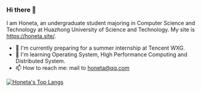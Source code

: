 ### Hi there 👋

I am Honeta, an undergraduate student majoring in Computer Science and Technology at Huazhong University of Science and Technology. My site is https://honeta.site/.

- 🔭 I'm currently preparing for a summer internship at Tencent WXG.
- 🌱 I'm learning Operating System, High Performance Computing and Distributed System.
- 📫 How to reach me: mail to honeta@qq.com

[![Honeta's Top Langs](https://github-readme-stats.vercel.app/api/top-langs/?username=Honeta&count_private=true&exclude_repo=honeta.site,husthxj.top)](https://github.com/anuraghazra/github-readme-stats)
